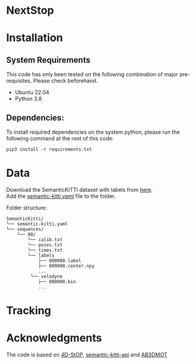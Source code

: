 # NextStop

# Installation
## System Requirements
This code has only been tested on the following combination of major pre-requisites. Please check beforehand.

* Ubuntu 22.04
* Python 3.8

## Dependencies:
To install required dependencies on the system python, please run the following command at the root of this code:
```
pip3 install -r requirements.txt
```

# Data
Download the SemanticKITTI dataset with labels from [here](http://semantic-kitti.org/dataset.html#download/).  
Add the [semantic-kitti.yaml](https://github.com/PRBonn/semantic-kitti-api/blob/master/config/semantic-kitti.yaml) file to the folder.

Folder structure:
```
SemanticKitti/  
└── semantic-kitti.yaml  
└── sequences/  
    └── 00/  
        └── calib.txt  
        └── poses.txt  
        └── times.txt  
        └── labels  
            ├── 000000.label  
            ├── 000000.center.npy  
            ...  
         └── velodyne  
            ├── 000000.bin  
            ...
```
# Tracking

# Acknowledgments
The code is based on [4D-StOP](https://github.com/LarsKreuzberg/4D-StOP), [semantic-kitti-api](https://github.com/PRBonn/semantic-kitti-api) and [AB3DMOT](https://github.com/xinshuoweng/AB3DMOT)
